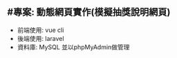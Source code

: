 #專案: 動態網頁實作(模擬抽獎說明網頁)
-------------------------------
* 前端使用: vue cli  
* 後端使用: laravel  
* 資料庫: MySQL 並以phpMyAdmin做管理  
